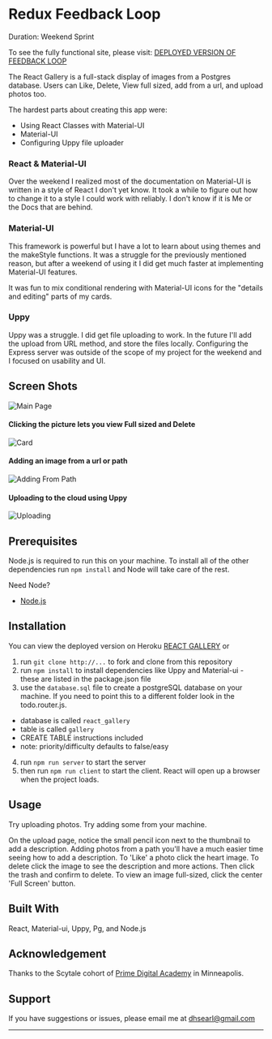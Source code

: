 # Redux Feedback Loop

Duration: Weekend Sprint

To see the fully functional site, please visit:   [DEPLOYED VERSION OF FEEDBACK LOOP](https://feedback-searl.herokuapp.com/)

The React Gallery is a full-stack display of images from a Postgres database.  Users can Like, Delete, View full sized, add from a url, and upload photos too.

The hardest parts about creating this app were:
* Using React Classes with Material-UI
* Material-UI
* Configuring Uppy file uploader


### React & Material-UI
Over the weekend I realized most of the documentation on Material-UI is written in a style of React I don't yet know. It took a while to figure out how to change it to a style I could work with reliably.  I don't know if it is Me or the Docs that are behind.

### Material-UI
This framework is powerful but I have a lot to learn about using themes and the makeStyle functions.  It was a struggle for the previously mentioned reason, but after a weekend of using it I did get much faster at implementing Material-UI features.

It was fun to mix conditional rendering with Material-UI icons for the "details and editing" parts of my cards.

### Uppy
Uppy was a struggle.  I did get file uploading to work.  In the future I'll add the upload from URL method, and store the files locally.  Configuring the Express server was outside of the scope of my project for the weekend and I focused on usability and UI.



## Screen Shots

![Main Page](/screenshots/Main.png)

#### Clicking the picture lets you view Full sized and Delete
![Card](/screenshots/Card.png)

#### Adding an image from a url or path
![Adding From Path](/screenshots/Path.png)

#### Uploading to the cloud using Uppy
![Uploading](/screenshots/Upload.png)


## Prerequisites

Node.js is required to run this on your machine.  To install all of the other dependencies run ` npm install ` and Node will take care of the rest.

Need Node?
- [Node.js](https://nodejs.org/en/)

## Installation

You can view the deployed version on Heroku  [REACT GALLERY](https://gallery-searl.herokuapp.com/) or

1. run `git clone http://...` to fork and clone from this repository
2. run `npm install` to install dependencies like Uppy and Material-ui - these are listed in the package.json file
3. use the `database.sql` file to create a postgreSQL database on your machine.  If you need to point this to a different folder look in the todo.router.js.
  * database is called `react_gallery`
  * table is called `gallery`
  * CREATE TABLE instructions included
  * note: priority/difficulty defaults to false/easy
4. run `npm run server` to start the server
5. then run `npm run client` to start the client.  React will open up a browser when the project loads.

## Usage
Try uploading photos. Try adding some from your machine.

On the upload page, notice the small pencil icon next to the thumbnail to add a description.
Adding photos from a path you'll have a much easier time seeing how to add a description.
To 'Like' a photo click the heart image.
To delete click the image to see the description and more actions. Then click the trash and confirm to delete.
To view an image full-sized, click the center 'Full Screen' button.

## Built With

React, Material-ui, Uppy, Pg, and Node.js


## Acknowledgement
Thanks to the Scytale cohort of  [Prime Digital Academy](www.primeacademy.io) in Minneapolis.

## Support
If you have suggestions or issues, please email me at [dhsearl@gmail.com](mailto:dhsearl@gmail.com)

---